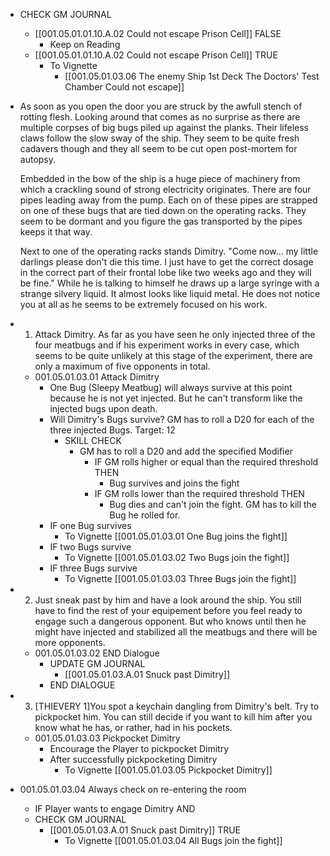 - CHECK GM JOURNAL
	- [[001.05.01.01.10.A.02 Could not escape Prison Cell]] FALSE
		- Keep on Reading
	- [[001.05.01.01.10.A.02 Could not escape Prison Cell]] TRUE
		- To Vignette
			- [[001.05.01.03.06 The enemy Ship 1st Deck The Doctors' Test Chamber Could not escape]]
- As soon as you open the door you are struck by the awfull stench of rotting flesh. Looking around that comes as no surprise as there are multiple corpses of big bugs piled up against the planks. Their lifeless claws follow the slow sway of the ship. They seem to be quite fresh cadavers though and they all seem to be cut open post-mortem for autopsy.
  
  Embedded in the bow of the ship is a huge piece of machinery from which a crackling sound of strong electricity originates. There are four pipes leading away from the pump. Each on of these pipes are strapped on one of these bugs that are tied down on the operating racks. They seem to be dormant and you figure the gas transported by the pipes keeps it that way.
  
  Next to one of the operating racks stands Dimitry. "Come now... my little darlings please don't die this time. I just have to get the correct dosage in the correct part of their frontal lobe like two weeks ago and they will be fine." While he is talking to himself he draws up a large syringe with a strange silvery liquid. It almost looks like liquid metal. He does not notice you at all as he seems to be extremely focused on his work.
- 1. Attack Dimitry. As far as you have seen he only injected three of the four meatbugs and if his experiment works in every case, which seems to be quite unlikely at this stage of the experiment, there are only a maximum of five opponents in total.
	- 001.05.01.03.01 Attack Dimitry
		- One Bug (Sleepy Meatbug) will always survive at this point because he is not yet injected. But he can't transform like the injected bugs upon death.
		- Will Dimitry's Bugs survive? GM has to roll a D20 for each of the three injected Bugs. Target: 12
			- SKILL CHECK
				- GM has to roll a D20 and add the specified Modifier
					- IF GM rolls higher or equal than the required threshold THEN
						- Bug survives and joins the fight
					- IF GM rolls lower than the required threshold THEN
						- Bug dies and can't join the fight. GM has to kill the Bug he rolled for.
		- IF one Bug survives
			- To Vignette [[001.05.01.03.01 One Bug joins the fight]]
		- IF two Bugs survive
			- To Vignette [[001.05.01.03.02 Two Bugs join the fight]]
		- IF three Bugs survive
			- To Vignette [[001.05.01.03.03 Three Bugs join the fight]]
- 2. Just sneak past by him and have a look around the ship. You still have to find the rest of your equipement before you feel ready to engage such a dangerous opponent. But who knows until then he might have injected and stabilized all the meatbugs and there will be more opponents.
	- 001.05.01.03.02 END Dialogue
		- UPDATE GM JOURNAL
			- [[001.05.01.03.A.01 Snuck past Dimitry]]
		- END DIALOGUE
- 3. [THIEVERY 1]You spot a keychain dangling from Dimitry's belt. Try to pickpocket him. You can still decide if you want to kill him after you know what he has, or rather, had in his pockets.
	- 001.05.01.03.03 Pickpocket Dimitry
		- Encourage the Player to pickpocket Dimitry
		- After successfully pickpocketing Dimitry
			- To Vignette [[001.05.01.03.05 Pickpocket Dimitry]]
- 001.05.01.03.04 Always check on re-entering the room
	- IF Player wants to engage Dimitry AND
	- CHECK GM JOURNAL
		- [[001.05.01.03.A.01 Snuck past Dimitry]] TRUE
			- To Vignette [[001.05.01.03.04 All Bugs join the fight]]